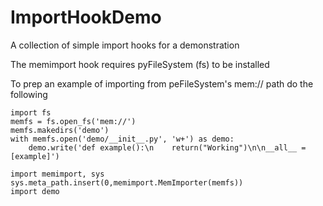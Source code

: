 # ImportHookDemo
A collection of simple import hooks for a demonstration

The memimport hook requires pyFileSystem (fs) to be installed

To prep an example of importing from peFileSystem's mem:// path do the following

```
import fs
memfs = fs.open_fs('mem://')
memfs.makedirs('demo')
with memfs.open('demo/__init__.py', 'w+') as demo:
    demo.write('def example():\n    return("Working")\n\n__all__ = [example]')

import memimport, sys
sys.meta_path.insert(0,memimport.MemImporter(memfs))
import demo
```
